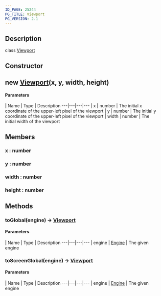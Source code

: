```yaml
---
ID_PAGE: 25244
PG_TITLE: Viewport
PG_VERSION: 2.1
---
```

## Description

class [Viewport](/classes/2.3/Viewport)



## Constructor

##  new [Viewport](/classes/2.3/Viewport)(x, y, width, height)



#### Parameters
 | Name | Type | Description
---|---|---|---
 | x | number |   The initial x coordinate of the upper-left pixel of the viewport
 | y | number |   The initial y coordinate of the upper-left pixel of the viewport
 | width | number |   The initial width of the viewport
## Members

### x : number



### y : number



### width : number



### height : number



## Methods

### toGlobal(engine) &rarr; [Viewport](/classes/2.3/Viewport)



#### Parameters
 | Name | Type | Description
---|---|---|---
 | engine | [Engine](/classes/2.3/Engine) |   The given engine

### toScreenGlobal(engine) &rarr; [Viewport](/classes/2.3/Viewport)



#### Parameters
 | Name | Type | Description
---|---|---|---
 | engine | [Engine](/classes/2.3/Engine) |   The given engine

